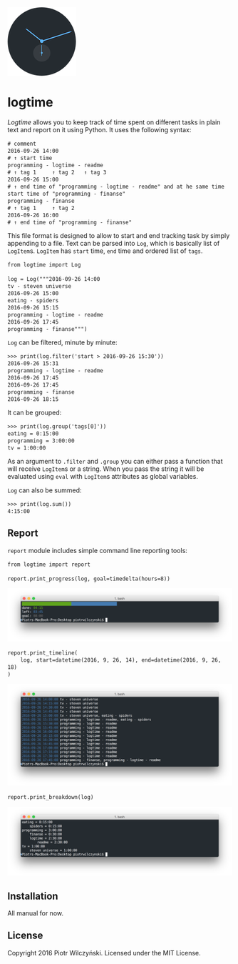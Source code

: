 ![icon](icon.png)

# logtime

*Logtime* allows you to keep track of time spent on different tasks in plain text and report on it using Python. It uses the following syntax:

```
# comment
2016-09-26 14:00
# ↑ start time
programming - logtime - readme  
# ↑ tag 1     ↑ tag 2   ↑ tag 3
2016-09-26 15:00  
# ↑ end time of "programming - logtime - readme" and at he same time start time of "programming - finanse"
programming - finanse
# ↑ tag 1     ↑ tag 2
2016-09-26 16:00  
# ↑ end time of "programming - finanse"
```

This file format is designed to allow to start and end tracking task by simply appending to a file. Text can be parsed into `Log`, which is basically list of `LogItem`s. `LogItem` has `start` time, `end` time and ordered list of `tags`.

```
from logtime import Log

log = Log("""2016-09-26 14:00
tv - steven universe
2016-09-26 15:00
eating - spiders
2016-09-26 15:15
programming - logtime - readme
2016-09-26 17:45
programming - finanse""")
```

`Log` can be filtered, minute by minute:

```
>>> print(log.filter('start > 2016-09-26 15:30'))
2016-09-26 15:31
programming - logtime - readme
2016-09-26 17:45
2016-09-26 17:45
programming - finanse
2016-09-26 18:15
```

It can be grouped:

```
>>> print(log.group('tags[0]'))
eating = 0:15:00
programming = 3:00:00
tv = 1:00:00
```

As an argument to `.filter` and `.group` you can either pass a function that will receive `LogItem`s or a string. When you pass the string it will be evaluated using `eval` with `LogItem`s attributes as global variables. 

`Log` can also be summed:

```
>>> print(log.sum())
4:15:00
```

## Report

`report` module includes simple command line reporting tools:

```
from logtime import report

report.print_progress(log, goal=timedelta(hours=8))
```

![progress](screenshots/progress.png)

```
report.print_timeline(
    log, start=datetime(2016, 9, 26, 14), end=datetime(2016, 9, 26, 18)
)
```

![timeline](screenshots/timeline.png)

```
report.print_breakdown(log)
```

![breakdown](screenshots/breakdown.png)

## Installation

All manual for now.

## License

Copyright 2016 Piotr Wilczyński. Licensed under the MIT License.

